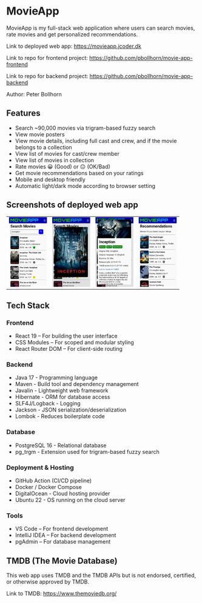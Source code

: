 # MovieApp

MovieApp is my full-stack web application where users can search movies, rate movies and get personalized recommendations.

Link to deployed web app: https://movieapp.jcoder.dk

Link to repo for frontend project: https://github.com/pbollhorn/movie-app-frontend

Link to repo for backend project: https://github.com/pbollhorn/movie-app-backend

Author: Peter Bollhorn

## Features

- Search ~90,000 movies via trigram-based fuzzy search
- View movie posters
- View movie details, including full cast and crew, and if the movie belongs to a collection
- View list of movies for cast/crew member
- View list of movies in collection
- Rate movies 😀 (Good) or 😐 (OK/Bad)
- Get movie recommendations based on your ratings
- Mobile and desktop friendly
- Automatic light/dark mode according to browser setting

## Screenshots of deployed web app

<table>
<tr>
  <td><img src="screenshots/screenshot1.jpg" width="100"></td>
  <td><img src="screenshots/screenshot2.jpg" width="100"></td>
  <td><img src="screenshots/screenshot3.jpg" width="100"></td>
  <td><img src="screenshots/screenshot4.jpg" width="100"></td>
</tr>
</table>


## Tech Stack

### Frontend
- React 19 – For building the user interface
- CSS Modules – For scoped and modular styling
- React Router DOM – For client-side routing

### Backend
- Java 17 - Programming language
- Maven - Build tool and dependency management
- Javalin - Lightweight web framework
- Hibernate - ORM for database access
- SLF4J/Logback - Logging
- Jackson - JSON serialization/deserialization
- Lombok - Reduces boilerplate code

### Database
- PostgreSQL 16 - Relational database
- pg_trgm - Extension used for trigram-based fuzzy search

### Deployment & Hosting
- GitHub Action (CI/CD pipeline)
- Docker / Docker Compose
- DigitalOcean - Cloud hosting provider
- Ubuntu 22 - OS running on the cloud server

### Tools
- VS Code – For frontend development
- IntelliJ IDEA – For backend development
- pgAdmin – For database management

## TMDB (The Movie Database)
This web app uses TMDB and the TMDB APIs but is not endorsed, certified, or otherwise approved by TMDB.

Link to TMDB: https://www.themoviedb.org/